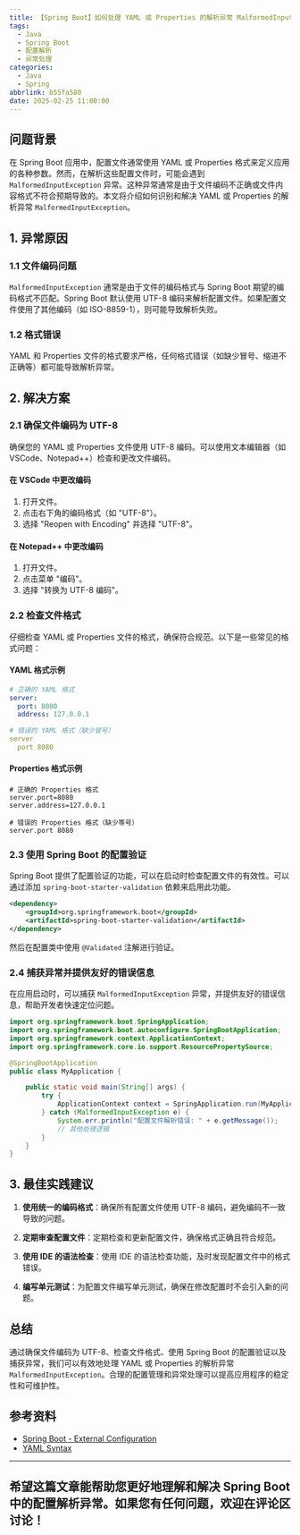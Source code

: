 ```yaml
---
title: 【Spring Boot】如何处理 YAML 或 Properties 的解析异常 MalformedInputException
tags:
  - Java
  - Spring Boot
  - 配置解析
  - 异常处理
categories:
  - Java
  - Spring
abbrlink: b55fa580
date: 2025-02-25 11:00:00
---
```


## 问题背景

在 Spring Boot 应用中，配置文件通常使用 YAML 或 Properties 格式来定义应用的各种参数。然而，在解析这些配置文件时，可能会遇到 `MalformedInputException` 异常。这种异常通常是由于文件编码不正确或文件内容格式不符合预期导致的。本文将介绍如何识别和解决 YAML 或 Properties 的解析异常 `MalformedInputException`。

## 1. 异常原因

### 1.1 文件编码问题

`MalformedInputException` 通常是由于文件的编码格式与 Spring Boot 期望的编码格式不匹配。Spring Boot 默认使用 UTF-8 编码来解析配置文件。如果配置文件使用了其他编码（如 ISO-8859-1），则可能导致解析失败。

### 1.2 格式错误

YAML 和 Properties 文件的格式要求严格，任何格式错误（如缺少冒号、缩进不正确等）都可能导致解析异常。

## 2. 解决方案

### 2.1 确保文件编码为 UTF-8

确保您的 YAML 或 Properties 文件使用 UTF-8 编码。可以使用文本编辑器（如 VSCode、Notepad++）检查和更改文件编码。

#### 在 VSCode 中更改编码

1. 打开文件。
2. 点击右下角的编码格式（如 "UTF-8"）。
3. 选择 "Reopen with Encoding" 并选择 "UTF-8"。

#### 在 Notepad++ 中更改编码

1. 打开文件。
2. 点击菜单 "编码"。
3. 选择 "转换为 UTF-8 编码"。

### 2.2 检查文件格式

仔细检查 YAML 或 Properties 文件的格式，确保符合规范。以下是一些常见的格式问题：

#### YAML 格式示例

```yaml
# 正确的 YAML 格式
server:
  port: 8080
  address: 127.0.0.1

# 错误的 YAML 格式（缺少冒号）
server
  port 8080
```

#### Properties 格式示例

```properties
# 正确的 Properties 格式
server.port=8080
server.address=127.0.0.1

# 错误的 Properties 格式（缺少等号）
server.port 8080
```

### 2.3 使用 Spring Boot 的配置验证

Spring Boot 提供了配置验证的功能，可以在启动时检查配置文件的有效性。可以通过添加 `spring-boot-starter-validation` 依赖来启用此功能。

```xml
<dependency>
    <groupId>org.springframework.boot</groupId>
    <artifactId>spring-boot-starter-validation</artifactId>
</dependency>
```

然后在配置类中使用 `@Validated` 注解进行验证。

### 2.4 捕获异常并提供友好的错误信息

在应用启动时，可以捕获 `MalformedInputException` 异常，并提供友好的错误信息，帮助开发者快速定位问题。

```java
import org.springframework.boot.SpringApplication;
import org.springframework.boot.autoconfigure.SpringBootApplication;
import org.springframework.context.ApplicationContext;
import org.springframework.core.io.support.ResourcePropertySource;

@SpringBootApplication
public class MyApplication {

    public static void main(String[] args) {
        try {
            ApplicationContext context = SpringApplication.run(MyApplication.class, args);
        } catch (MalformedInputException e) {
            System.err.println("配置文件解析错误: " + e.getMessage());
            // 其他处理逻辑
        }
    }
}
```

## 3. 最佳实践建议

1. **使用统一的编码格式**：确保所有配置文件使用 UTF-8 编码，避免编码不一致导致的问题。

2. **定期审查配置文件**：定期检查和更新配置文件，确保格式正确且符合规范。

3. **使用 IDE 的语法检查**：使用 IDE 的语法检查功能，及时发现配置文件中的格式错误。

4. **编写单元测试**：为配置文件编写单元测试，确保在修改配置时不会引入新的问题。

## 总结

通过确保文件编码为 UTF-8、检查文件格式、使用 Spring Boot 的配置验证以及捕获异常，我们可以有效地处理 YAML 或 Properties 的解析异常 `MalformedInputException`。合理的配置管理和异常处理可以提高应用程序的稳定性和可维护性。

## 参考资料

- [Spring Boot - External Configuration](https://docs.spring.io/spring-boot/docs/current/reference/htmlsingle/#boot-features-external-config)
- [YAML Syntax](https://yaml.org/spec/1.2/spec.html)

---

希望这篇文章能帮助您更好地理解和解决 Spring Boot 中的配置解析异常。如果您有任何问题，欢迎在评论区讨论！
--- 
 